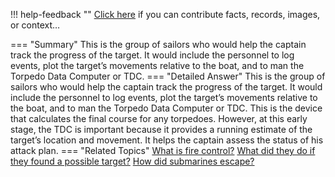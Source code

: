 !!! help-feedback ""
    <a href="/feedback/" data-feedback-link>Click here</a>
    if you can contribute facts, records, images, or context…

<a id="summary"></a>
=== "Summary"
    This is the group of sailors who would help the captain track the progress of the target. It would include the personnel to log events, plot the target’s movements relative to the boat, and to man the Torpedo Data Computer or TDC.
=== "Detailed Answer"
    This is the group of sailors who would help the captain track the progress of the target. It would include the personnel to log events, plot the target’s movements relative to the boat, and to man the Torpedo Data Computer or TDC. This is the device that calculates the final course for any torpedoes. However, at this early stage, the TDC is important because it provides a running estimate of the target’s location and movement. It helps the captain assess the status of his attack plan.
=== "Related Topics"
    [What is fire control?](what-is-fire-control.md#summary)
    [What did they do if they found a possible target?](what-did-they-do-if-they-found-a-possible-target.md#summary)
    [How did submarines escape?](how-did-submarines-escape.md#summary)
